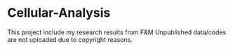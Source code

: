 # Cellular-Analysis
This project include my research results from F&amp;M
Unpublished data/codes are not uploaded due to copyright reasons. 
